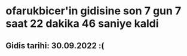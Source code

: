 # ofarukbicer'in gidisine son 7 gun 7 saat 22 dakika 46 saniye kaldi

## Gidis tarihi: 30.09.2022 :(